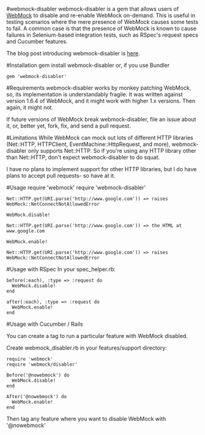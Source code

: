 #webmock-disabler
webmock-disabler is a gem that allows users of [WebMock](https://github.com/bblimke/webmock) to disable and re-enable WebMock on-demand. This is useful in testing scenarios where the mere presence of WebMock causes some tests to fail. A common case is that the presence of WebMock is known to cause failures in Selenium-based integration tests, such as RSpec's request specs and Cucumber features.

The blog post introducing webmock-disabler is [here](https://pivotallabs.com/users/danny/blog/articles/1743-making-webmock-selenium-and-webdriver-play-nicely).

#Installation
    gem install webmock-disabler
or, if you use Bundler

    gem 'webmock-disabler'
    
#Requirements
webmock-disabler works by monkey patching WebMock, so, its implementation is understandably fragile.  It was written against version 1.6.4 of WebMock, and it might work with higher 1.x versions.  Then again, it might not.  

If future versions of WebMock break webmock-disabler, file an issue about it, or, better yet, fork, fix, and send a pull request.

#Limitations
While WebMock can mock out lots of different HTTP libraries (Net::HTTP, HTTPClient, EventMachine::HttpRequest, and more), webmock-disabler only supports Net::HTTP.  So if you're using any HTTP library other than Net::HTTP, don't expect webmock-disabler to do squat.

I have no plans to implement support for other HTTP libraries, but I do have plans to accept pull requests- so have at it.

#Usage
    require 'webmock'
    require 'webmock-disabler'

    Net::HTTP.get(URI.parse('http://www.google.com')) => raises WebMock::NetConnectNotAllowedError

    WebMock.disable!

    Net::HTTP.get(URI.parse('http://www.google.com')) => the HTML at www.google.com

    WebMock.enable!

    Net::HTTP.get(URI.parse('http://www.google.com')) => raises WebMock::NetConnectNotAllowedError
    
#Usage with RSpec
In your spec_helper.rb:

    before(:each), :type => :request do
      WebMock.disable!
    end

    after(:each), :type => :request do
      WebMock.enable!
    end

#Usage with Cucumber / Rails

You can create a tag to run a particular feature with WebMock disabled.

Create webmock_disabler.rb in your features/support directory:

    require 'webmock'
    require 'webmock/disabler'

    Before('@nowebmock') do
      WebMock.disable!
    end

    After('@nowebmock') do
      WebMock.enable!
    end

Then tag any feature where you want to disable WebMock with '@nowebmock'